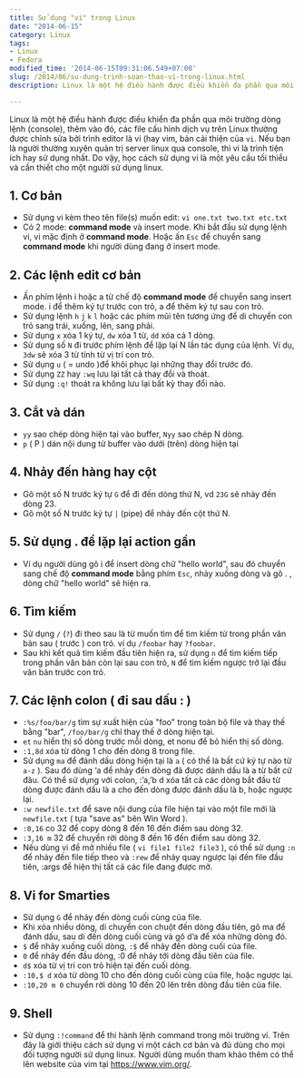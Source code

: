 ```yaml
---
title: Sử dụng "vi" trong Linux
date: "2014-06-15"
category: Linux
tags:
- Linux
- Fedora
modified_time: '2014-06-15T09:31:06.549+07:00'
slug: /2014/06/su-dung-trinh-soan-thao-vi-trong-linux.html
description: Linux là một hệ điều hành được điều khiển đa phần qua môi trường dòng lệnh (console), thêm vào đó, các file cấu hình dịch vụ trên Linux thường được chỉnh sửa bởi trình editor là vi (hay vim, bản cải thiện của vi). Nếu bạn là người thường xuyên quản trị server linux qua console, thì vi là trình tiện ích hay sử dụng nhất. Do vậy, học cách sử dụng vi là một yêu cầu tối thiểu và cần thiết cho một người sử dụng linux.

---
```


Linux là một hệ điều hành được điều khiển đa phần qua môi trường dòng lệnh (console), thêm vào đó, các file cấu hình dịch vụ trên Linux thường được chỉnh sửa bởi trình editor là vi (hay vim, bản cải thiện của `vi`. Nếu bạn là người thường xuyên quản trị server linux qua console, thì vi là trình tiện ích hay sử dụng nhất. Do vậy, học cách sử dụng vi là một yêu cầu tối thiểu và cần thiết cho một người sử dụng linux.

## 1. Cơ bản ##
- Sử dụng vi kèm theo tên file(s) muốn edit: `vi one.txt two.txt etc.txt`
- Có 2 mode: **command mode** và insert mode. Khi bắt đầu sử dụng lệnh vi, vi mặc định ở **command mode**. Hoặc ấn `Esc` để chuyển sang **command mode** khi người dùng đang ở insert mode.

## 2. Các lệnh edit cơ bản ##
- Ấn phím lệnh i hoặc a từ chế độ **command mode** để chuyển sang insert mode. i để thêm ký tự trước con trỏ, a để thêm ký tự sau con trỏ.
- Sử dụng lệnh `h` `j` `k` `l` hoặc các phím mũi tên tương ứng để di chuyển con trỏ sang trái, xuống, lên, sang phải.
- Sử dụng `x` xóa 1 ký tự, `dw` xóa 1 từ, `dd` xóa cả 1 dòng.
- Sử dụng số `N` đi trước phím lệnh để lặp lại N lần tác dụng của lệnh. Ví dụ, `3dw` sẽ xóa 3 từ tính từ vị trí con trỏ.
- Sử dụng `u` ( = undo )để khôi phục lại những thay đổi trước đó.
- Sử dụng `ZZ` hay `:wq` lưu lại tất cả thay đổi và thoát.
- Sử dụng `:q!` thoát ra không lưu lại bất kỳ thay đổi nào.

## 3. Cắt và dán ##
- `yy` sao chép dòng hiện tại vào buffer, `Nyy` sao chép N dòng.
- `p` ( P ) dán nội dung từ buffer vào dưới (trên) dòng hiện tại

## 4. Nhảy đến hàng hay cột ##
- Gõ một số N trước ký tự `G` để đi đến dòng thứ N, vd `23G` sẽ nhảy đến dòng 23.
- Gõ một số N trước ký tự `|` (pipe) để nhảy đến cột thứ N.

## 5. Sử dụng . để lặp lại action gần ##
- Ví dụ người dùng gõ i để insert dòng chữ "hello world", sau đó chuyển sang chế độ **command mode** bằng phím `Esc`, nhảy xuống dòng và gõ . , dòng chữ "hello world" sẽ hiện ra.

## 6. Tìm kiếm ##
- Sử dụng `/` (`?`) đi theo sau là từ muốn tìm để tìm kiếm từ trong phần văn bản sau ( trước ) con trỏ. ví dụ `/foobar` hay `?foobar`.
- Sau khi kết quả tìm kiếm đầu tiên hiện ra, sử dụng `n` để tìm kiếm tiếp trong phần văn bản còn lại sau con trỏ, `N` để tìm kiếm ngược trở lại đầu văn bản trước con trỏ.

## 7. Các lệnh colon ( đi sau dấu : ) ##
- `:%s/foo/bar/g` tìm sự xuất hiện của "foo" trong toàn bộ file và thay thế bằng "bar", `/foo/bar/g` chỉ thay thế ở dòng hiện tại.
- `et` `nu` hiển thị số dòng trước mỗi dòng, et nonu để bỏ hiển thị số dòng.
- `:1,8d` xóa từ dòng 1 cho đến dòng 8 trong file.
- Sử dụng `ma` để đánh dấu dòng hiện tại là `a` ( có thể là bất cứ ký tự nào từ `a-z` ). Sau đó dùng ‘a để nhảy đến dòng đã được dánh dấu là a từ bất cứ đâu. Có thể sử dụng với colon, :’a,’b d xóa tất cả các dòng bắt đầu từ dòng được đánh dấu là a cho đến dòng được đánh dấu là b, hoặc ngược lại.
- `:w newfile.txt` để save nội dung của file hiện tại vào một file mới là `newfile.txt` ( tựa "save as" bên Win Word ).
- `:8,16` co 32 để copy dòng 8 đến 16 đến điểm sau dòng 32.
- `:3,16 m` 32 để chuyển rời dòng 8 đến 16 đến điểm sau dòng 32.
- Nếu dùng vi để mở nhiều file ( `vi file1 file2 file3` ), có thể sử dụng `:n` để nhảy đến file tiếp theo và `:rew` để nhảy quay ngược lại đến file đầu tiên, :args để hiện thị tất cả các file đang được mở.

## 8. Vi for Smarties ##
- Sử dụng `G` để nhảy đến dòng cuối cùng của file.
- Khi xóa nhiều dòng, di chuyển con chuột đến dòng đầu tiên, gõ ma để đánh dấu, sau di đến dòng cuối cùng và gõ d’a để xóa những dòng đó.
- `$` để nhảy xuống cuối dòng, `:$` để nhảy đến dòng cuối của file.
- `0` để nhảy đến đầu dòng, :0 để nhảy tới dòng đầu tiên của file.
- `d$` xóa từ vị trí con trỏ hiện tại đến cuối dòng.
- `:10,$ d` xóa từ dòng 10 cho đến dòng cuối cùng của file, hoặc ngược lại.
- `:10,20 m 0` chuyển rời dòng 10 đến 20 lên trên dòng đầu tiên của file.

## 9. Shell ##
- Sử dụng `:!command` để thi hành lệnh command trong môi trường vi.
Trên đây là giới thiệu cách sử dụng vi một cách cơ bản và đủ dùng cho mọi đối tượng người sử dụng linux. Người dùng muốn tham khảo thêm có thể lên website của vim tại https://www.vim.org/.
